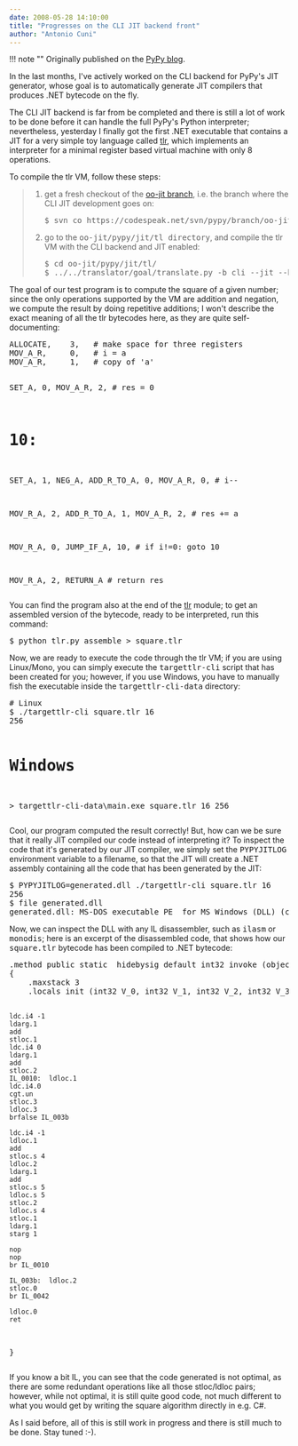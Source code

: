 ```yaml
---
date: 2008-05-28 14:10:00
title: "Progresses on the CLI JIT backend front"
author: "Antonio Cuni"
---
```


!!! note ""
    Originally published on the [PyPy blog](https://pypy.org/posts/2008/05/progresses-on-cli-jit-backend-front-1021772190959551376.html).


<html><body><p>In the last months, I've actively worked on the CLI backend for PyPy's
JIT generator, whose goal is to automatically generate JIT compilers
that produces .NET bytecode on the fly.</p>
<p>The CLI JIT backend is far from be completed and there is still a lot
of work to be done before it can handle the full PyPy's Python
interpreter; nevertheless, yesterday I finally got the first .NET
executable that contains a JIT for a very simple toy language called
<a class="reference" href="https://codespeak.net/svn/pypy/dist/pypy/jit/tl/tlr.py">tlr</a>, which implements an interpreter for a minimal register based
virtual machine with only 8 operations.</p>
<p>To compile the tlr VM, follow these steps:</p>
<blockquote>
<ol class="arabic">
<li><p class="first">get a fresh checkout of the <a class="reference" href="https://codespeak.net/svn/pypy/branch/oo-jit/">oo-jit branch</a>, i.e. the branch
where the CLI JIT development goes on:</p>
<pre class="literal-block">
$ svn co https://codespeak.net/svn/pypy/branch/oo-jit
</pre>
</li>
<li><p class="first">go to the <tt class="docutils literal"><span class="pre">oo-jit/pypy/jit/tl</span> <span class="pre">directory</span></tt>, and compile the tlr VM
with the CLI backend and JIT enabled:</p>
<pre class="literal-block">
$ cd oo-jit/pypy/jit/tl/
$ ../../translator/goal/translate.py -b cli --jit --batch targettlr
</pre>
</li>
</ol>
</blockquote>
<p>The goal of our test program is to compute the square of a given
number; since the only operations supported by the VM are addition and
negation, we compute the result by doing repetitive additions; I won't
describe the exact meaning of all the tlr bytecodes here, as they are
quite self-documenting:</p>
<pre class="literal-block">
ALLOCATE,    3,   # make space for three registers
MOV_A_R,     0,   # i = a
MOV_A_R,     1,   # copy of 'a'

SET_A,       0,
MOV_A_R,     2,   # res = 0

# 10:
SET_A,       1,
NEG_A,
ADD_R_TO_A,  0,
MOV_A_R,     0,   # i--

MOV_R_A,     2,
ADD_R_TO_A,  1,
MOV_A_R,     2,   # res += a

MOV_R_A,     0,
JUMP_IF_A,  10,   # if i!=0: goto 10

MOV_R_A,     2,
RETURN_A          # return res
</pre>
<p>You can find the program also at the end of the <a class="reference" href="https://codespeak.net/svn/pypy/dist/pypy/jit/tl/tlr.py">tlr</a> module; to get an
assembled version of the bytecode, ready to be interpreted, run this
command:</p>
<pre class="literal-block">
$ python tlr.py assemble &gt; square.tlr
</pre>
<p>Now, we are ready to execute the code through the tlr VM; if you are
using Linux/Mono, you can simply execute the <tt class="docutils literal"><span class="pre">targettlr-cli</span></tt> script
that has been created for you; however, if you use Windows, you have
to manually fish the executable inside the <tt class="docutils literal"><span class="pre">targettlr-cli-data</span></tt>
directory:</p>
<pre class="literal-block">
# Linux
$ ./targettlr-cli square.tlr 16
256

# Windows
&gt; targettlr-cli-data\main.exe square.tlr 16
256
</pre>
<p>Cool, our program computed the result correctly! But, how can we be
sure that it really JIT compiled our code instead of interpreting it?
To inspect the code that it's generated by our JIT compiler, we simply
set the <tt class="docutils literal"><span class="pre">PYPYJITLOG</span></tt> environment variable to a filename, so that the
JIT will create a .NET assembly containing all the code that has been
generated by the JIT:</p>
<pre class="literal-block">
$ PYPYJITLOG=generated.dll ./targettlr-cli square.tlr 16
256
$ file generated.dll
generated.dll: MS-DOS executable PE  for MS Windows (DLL) (console) Intel 80386 32-bit
</pre>
<p>Now, we can inspect the DLL with any IL disassembler, such as
<tt class="docutils literal"><span class="pre">ilasm</span></tt> or <tt class="docutils literal"><span class="pre">monodis</span></tt>; here is an excerpt of the disassembled code,
that shows how our <tt class="docutils literal"><span class="pre">square.tlr</span></tt> bytecode has been compiled to .NET
bytecode:</p>
<pre class="literal-block">
.method public static  hidebysig default int32 invoke (object[] A_0, int32 A_1)  cil managed
{
    .maxstack 3
    .locals init (int32 V_0, int32 V_1, int32 V_2, int32 V_3, int32 V_4, int32 V_5)

    ldc.i4 -1
    ldarg.1
    add
    stloc.1
    ldc.i4 0
    ldarg.1
    add
    stloc.2
    IL_0010:  ldloc.1
    ldc.i4.0
    cgt.un
    stloc.3
    ldloc.3
    brfalse IL_003b

    ldc.i4 -1
    ldloc.1
    add
    stloc.s 4
    ldloc.2
    ldarg.1
    add
    stloc.s 5
    ldloc.s 5
    stloc.2
    ldloc.s 4
    stloc.1
    ldarg.1
    starg 1

    nop
    nop
    br IL_0010

    IL_003b:  ldloc.2
    stloc.0
    br IL_0042

    ldloc.0
    ret
}
</pre>
<p>If you know a bit IL, you can see that the code generated is not
optimal, as there are some redundant operations like all those
stloc/ldloc pairs; however, while not optimal, it is still quite good
code, not much different to what you would get by writing the square
algorithm directly in e.g. C#.</p>
<p>As I said before, all of this is still work in progress and there is
still much to be done. Stay tuned :-).</p></body></html>